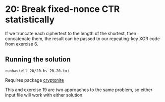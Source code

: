 # 20: Break fixed-nonce CTR statistically

If we truncate each ciphertext to the length of the shortest, then concatenate them, the result can be passed to our repeating-key XOR code from exercise 6.

## Running the solution

```
runhaskell 20/20.hs 20.20.txt
```

Requires package [cryptonite](https://hackage.haskell.org/package/cryptonite)

This and exercise 19 are two approaches to the same problem, so either input file will work with either solution.
